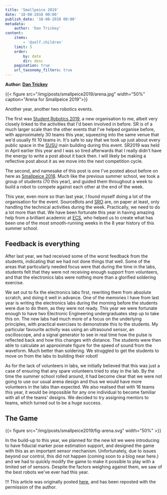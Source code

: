 ```yaml
---
title: 'Smallpeice 2019'
date: '18-08-2018 00:00'
publish_date: '18-08-2018 00:00'
metadata:
    author: 'Dan Trickey'
content:
    items:
        - '@self.children'
    limit: 5
    order:
        by: date
        dir: desc
    pagination: true
    url_taxonomy_filters: true
---
```


**Author: [Dan Trickey](https://trickey.io)**

{{< figure src="/img/posts/smallpeice2019/arena.jpg" width="50%" caption="Arena for Smallpeice 2019">}}

Another year, another two robotics events.

The first was [Student Robotics 2019](https://studentrobotics.org), a new organisation to me, albeit very closely linked to the activities that I'd been involved in before. SR is of a much larger scale than the other events that I've helped organise before, with approximately 30 teams this year, squeezing into the same venue that we'd usually fit 10 teams in. It's safe to say that we took up just about every public space in the [SUSU](https://www.susu.org) main building during this event. SR2019 was held in April earlier this year and I was so tired afterwards that I really didn't have the energy to write a post about it back then. I will likely be making a reflective post about it as we move into the next competition cycle.

The second, and namesake of this post is one I've posted about before on here as [Smallpeice 2018](https://trickey.io/posts/smallpeice2018). Much like the previous summer school, we took a group of students (70 this year), and guided them throughout a week to build a robot to compete against each other at the end of the week.

This year, even more so than last year, I found myself doing a lot of the organisation for the event. SourceBots and [SRO](https://roboticsoutreach.org) are, on paper at least, only handling the technical activities during the week. Practically, we need to do a lot more than that. We have been fortunate this year in having amazing help from a brilliant academic at [ECS](https://ecs.soton.ac.uk), who helped us to create what has been one of the most smooth-running weeks in the 8 year history of this summer school.

## Feedback is everything

After last year, we had received some of the worst feedback from the students, indicating that we had not done things that well. Some of the areas that particularly needed focus were that during the time in the labs, students felt that they were not receiving enough support from volunteers, and that the electronics labs were nothing more than a glorified soldering exercise. 

We set out to fix the electronics labs first, rewriting them from absolute scratch, and doing it well in advance. One of the memories I have from last year is writing the electronics labs during the morning before the students were due to do them, as they were not ready. This year we were fortunate enough to have two Electronic Engineering undergraduates step up to take this on. The new labs had much more of a focus on the underlying principles, with practical exercises to demonstrate this to the students. My particular favourite activity was using an ultrasound sensor, an oscilloscope, and a signal generator to see in real time how the pulse is reflected back and how this changes with distance. The students were then able to calculate an approximate figure for the speed of sound from the waveform. Much better than soldering. We struggled to get the students to move on from the labs to building their robot!

As for the lack of volunteers in labs, we initially believed that this was just a case of ensuring that any spare volunteers tried to stay in the lab. By the time the summer school rolled around, it had become clear that we were not going to use our usual arena design and thus we would have more volunteers in the labs than expected. We also realised that with 16 teams this year, it would be impossible for any one individual to become familiar with all of the teams' designs. We decided to try assigning mentors to teams, which turned out to be a huge success.

## The Game

{{< figure src="/img/posts/smallpeice2019/fig-arena.svg" width="50%" >}}

In the build-up to this year, we planned for the new kit we were introducing to have fiducial marker pose estimation support, and designed the game with this as an important sensor mechanism. Unfortunately, due to issues beyond our control, this did not happen (coming soon to a blog near here.) and we had to quickly modify the game to make it possible to play with a limited set of sensors. Despite the factors weighing against them, we saw of the best robots we've ever had this year.

!!! This article was originally posted [here](https://trickey.io/posts/smallpeice2019/), and has been reposted with the permission of the author.